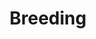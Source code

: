 ---
title: Breeding
crosslinks:
- u_imguralbumbot
- livven
- ImpregPersonals
- PornStarletHQ
- forcedcreampie
- ihavesex
- eroticauthors
- youtubefactsbot
- pelfie
- BreedingMaterial
- PussyBeforeAndAfter
- botwatch
- slightlypregnant
- GFTJCreampie
- pulsatingcumshots
- cuckoldstories
- Titties
- kissmythong
- dirtyr4r
- ladybonersgw
---